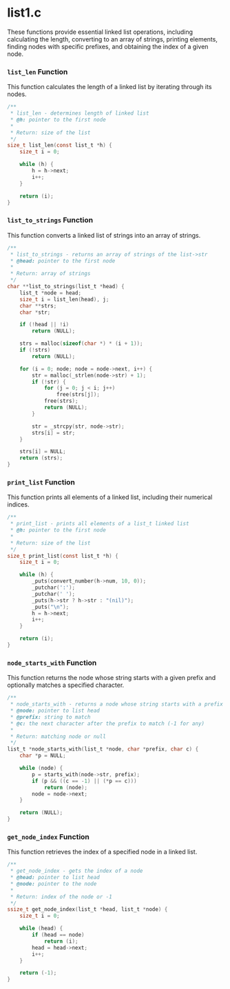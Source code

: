 # list1.c

These functions provide essential linked list operations, including calculating the length, converting to an array of strings, printing elements, finding nodes with specific prefixes, and obtaining the index of a given node.

### `list_len` Function

This function calculates the length of a linked list by iterating through its nodes.

```c
/**
 * list_len - determines length of linked list
 * @h: pointer to the first node
 *
 * Return: size of the list
 */
size_t list_len(const list_t *h) {
    size_t i = 0;

    while (h) {
        h = h->next;
        i++;
    }

    return (i);
}
```

### `list_to_strings` Function

This function converts a linked list of strings into an array of strings.

```c
/**
 * list_to_strings - returns an array of strings of the list->str
 * @head: pointer to the first node
 *
 * Return: array of strings
 */
char **list_to_strings(list_t *head) {
    list_t *node = head;
    size_t i = list_len(head), j;
    char **strs;
    char *str;

    if (!head || !i)
        return (NULL);

    strs = malloc(sizeof(char *) * (i + 1));
    if (!strs)
        return (NULL);

    for (i = 0; node; node = node->next, i++) {
        str = malloc(_strlen(node->str) + 1);
        if (!str) {
            for (j = 0; j < i; j++)
                free(strs[j]);
            free(strs);
            return (NULL);
        }

        str = _strcpy(str, node->str);
        strs[i] = str;
    }

    strs[i] = NULL;
    return (strs);
}
```

### `print_list` Function

This function prints all elements of a linked list, including their numerical indices.

```c
/**
 * print_list - prints all elements of a list_t linked list
 * @h: pointer to the first node
 *
 * Return: size of the list
 */
size_t print_list(const list_t *h) {
    size_t i = 0;

    while (h) {
        _puts(convert_number(h->num, 10, 0));
        _putchar(':');
        _putchar(' ');
        _puts(h->str ? h->str : "(nil)");
        _puts("\n");
        h = h->next;
        i++;
    }

    return (i);
}
```

### `node_starts_with` Function

This function returns the node whose string starts with a given prefix and optionally matches a specified character.

```c
/**
 * node_starts_with - returns a node whose string starts with a prefix
 * @node: pointer to list head
 * @prefix: string to match
 * @c: the next character after the prefix to match (-1 for any)
 *
 * Return: matching node or null
 */
list_t *node_starts_with(list_t *node, char *prefix, char c) {
    char *p = NULL;

    while (node) {
        p = starts_with(node->str, prefix);
        if (p && ((c == -1) || (*p == c)))
            return (node);
        node = node->next;
    }

    return (NULL);
}
```

### `get_node_index` Function

This function retrieves the index of a specified node in a linked list.

```c
/**
 * get_node_index - gets the index of a node
 * @head: pointer to list head
 * @node: pointer to the node
 *
 * Return: index of the node or -1
 */
ssize_t get_node_index(list_t *head, list_t *node) {
    size_t i = 0;

    while (head) {
        if (head == node)
            return (i);
        head = head->next;
        i++;
    }

    return (-1);
}
```
